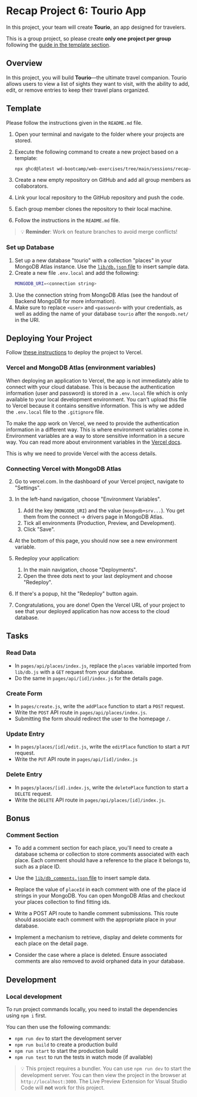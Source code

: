# Recap Project 6: Tourio App

In this project, your team will create **Tourio**, an app designed for travelers.

This is a group project, so please create **only one project per group** following the [guide in the template section](./README.md#template).

## Overview

In this project, you will build **Tourio**—the ultimate travel companion. Tourio allows users to view a list of sights they want to visit, with the ability to add, edit, or remove entries to keep their travel plans organized.

## Template

Please follow the instructions given in the `README.md` file.

1. Open your terminal and navigate to the folder where your projects are stored.
2. Execute the following command to create a new project based on a template:

   ```bash
   npx ghcd@latest wd-bootcamp/web-exercises/tree/main/sessions/recap-project-6/tourio-app -i
   ```

3. Create a new empty repository on GitHub and add all group members as collaborators.
4. Link your local repository to the GitHub repository and push the code.
5. Each group member clones the repository to their local machine.
6. Follow the instructions in the `README.md` file.

> 💡 **Reminder**: Work on feature branches to avoid merge conflicts!

### Set up Database

1. Set up a new database "tourio" with a collection "places" in your MongoDB Atlas instance. Use the [`lib/db.json` file](lib/db.json) to insert sample data.
2. Create a new file `.env.local` and add the following: 
   ```bash
   MONGODB_URI=<connection string>
   ```
3. Use the connection string from MongoDB Atlas (see the handout of Backend MongoDB for more information).
3. Make sure to replace `<user>` and `<password>` with your credentials, as well as adding the name of your database `tourio` after the `mongodb.net/` in the URI.


## Deploying Your Project

Follow [these instructions](https://github.com/wd-bootcamp/cohort-template/blob/main/docs/deployment-vercel.md) to deploy the project to Vercel.

### Vercel and MongoDB Atlas (environment variables)

When deploying an application to Vercel, the app is not immediately able to connect with your cloud database. This is because the authentication information (user and password) is stored in a `.env.local` file which is only available to your local development environment. You can't upload this file to Vercel because it contains sensitive information. This is why we added the `.env.local` file to the `.gitignore` file.

To make the app work on Vercel, we need to provide the authentication information in a different way. This is where environment variables come in. Environment variables are a way to store sensitive information in a secure way. You can read more about environment variables in the [Vercel docs](https://vercel.com/docs/projects/environment-variables).

This is why we need to provide Vercel with the access details.

### Connecting Vercel with MongoDB Atlas

2. Go to vercel.com. In the dashboard of your Vercel project, navigate to "Settings".
3. In the left-hand navigation, choose "Environment Variables".

   1. Add the key (`MONGODB_URI`) and the value (`mongodb+srv...`). You get them from the connect -> drivers page in MongoDB Atlas.
   2. Tick all environments (Production, Preview, and Development).
   3. Click "Save".

4. At the bottom of this page, you should now see a new environment variable.

5. Redeploy your application:

   1. In the main navigation, choose "Deployments".
   2. Open the three dots next to your last deployment and choose "Redeploy".

6. If there's a popup, hit the "Redeploy" button again.

7. Congratulations, you are done! Open the Vercel URL of your project to see that your deployed application has now access to the cloud database.

## Tasks

### Read Data

- In `pages/api/places/index.js`, replace the `places` variable imported from `lib/db.js` with a `GET` request from your database.
- Do the same in `pages/api/[id]/index.js` for the details page.

### Create Form

- In `pages/create.js`, write the `addPlace` function to start a `POST` request.
- Write the `POST` API route in `pages/api/places/index.js`.
- Submitting the form should redirect the user to the homepage `/`.

### Update Entry

- In `pages/places/[id]/edit.js`, write the `editPlace` function to start a `PUT` request.
- Write the `PUT` API route in `pages/api/[id]/index.js`

### Delete Entry

- In `pages/places/[id].index.js`, write the `deletePlace` function to start a `DELETE` request.
- Write the `DELETE` API route in `pages/api/places/[id]/index.js`.

## Bonus

### Comment Section

- To add a comment section for each place, you'll need to create a database schema or collection to store comments associated with each place. Each comment should have a reference to the place it belongs to, such as a place ID.

- Use the [`lib/db_comments.json` file](lib/db_comments.json) to insert sample data.

- Replace the value of `placeId` in each comment with one of the place id strings in your MongoDB. You can open MongoDB Atlas and checkout your places collection to find fitting ids.

- Write a POST API route to handle comment submissions. This route should associate each comment with the appropriate place in your database.

- Implement a mechanism to retrieve, display and delete comments for each place on the detail page.

- Consider the case where a place is deleted. Ensure associated comments are also removed to avoid orphaned data in your database.

## Development

### Local development

To run project commands locally, you need to install the dependencies using `npm i` first.

You can then use the following commands:

- `npm run dev` to start the development server
- `npm run build` to create a production build
- `npm run start` to start the production build
- `npm run test` to run the tests in watch mode (if available)

> 💡 This project requires a bundler. You can use `npm run dev` to start the development server. You can then view the project in the browser at `http://localhost:3000`. The Live Preview Extension for Visual Studio Code will **not** work for this project.
